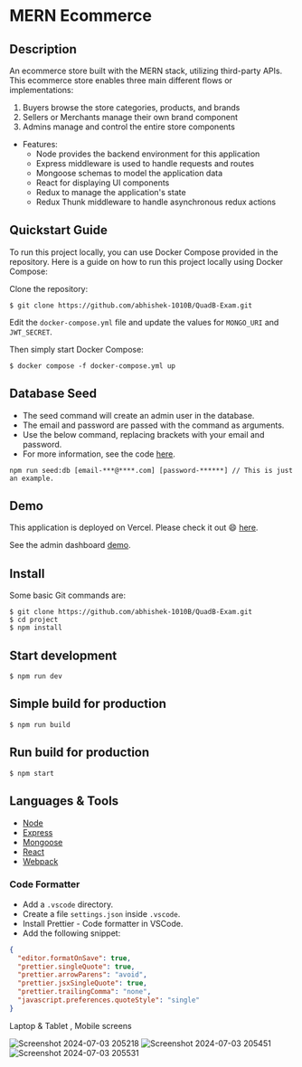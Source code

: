 

# MERN Ecommerce

## Description

An ecommerce store built with the MERN stack, utilizing third-party APIs. This ecommerce store enables three main different flows or implementations:

1. Buyers browse the store categories, products, and brands
2. Sellers or Merchants manage their own brand component
3. Admins manage and control the entire store components 

* Features:
  * Node provides the backend environment for this application
  * Express middleware is used to handle requests and routes
  * Mongoose schemas to model the application data
  * React for displaying UI components
  * Redux to manage the application's state
  * Redux Thunk middleware to handle asynchronous redux actions

## Quickstart Guide

To run this project locally, you can use Docker Compose provided in the repository. Here is a guide on how to run this project locally using Docker Compose:

Clone the repository:
```
$ git clone https://github.com/abhishek-1010B/QuadB-Exam.git
```

Edit the `docker-compose.yml` file and update the values for `MONGO_URI` and `JWT_SECRET`.

Then simply start Docker Compose:
```
$ docker compose -f docker-compose.yml up
```

## Database Seed

* The seed command will create an admin user in the database.
* The email and password are passed with the command as arguments.
* Use the below command, replacing brackets with your email and password. 
* For more information, see the code [here](server/utils/seed.js).

```
npm run seed:db [email-***@****.com] [password-******] // This is just an example.
```

## Demo

This application is deployed on Vercel. Please check it out :smile: [here](https://mern-store-gold.vercel.app).

See the admin dashboard [demo](https://mernstore-bucket.s3.us-east-2.amazonaws.com/admin.mp4).

## Install

Some basic Git commands are:

```
$ git clone https://github.com/abhishek-1010B/QuadB-Exam.git
$ cd project
$ npm install
```

## Start development

```
$ npm run dev
```

## Simple build for production

```
$ npm run build
```

## Run build for production

```
$ npm start
```

## Languages & Tools

- [Node](https://nodejs.org/en/)
- [Express](https://expressjs.com/)
- [Mongoose](https://mongoosejs.com/)
- [React](https://reactjs.org/)
- [Webpack](https://webpack.js.org/)

### Code Formatter

- Add a `.vscode` directory.
- Create a file `settings.json` inside `.vscode`.
- Install Prettier - Code formatter in VSCode.
- Add the following snippet:  

```json
{
  "editor.formatOnSave": true,
  "prettier.singleQuote": true,
  "prettier.arrowParens": "avoid",
  "prettier.jsxSingleQuote": true,
  "prettier.trailingComma": "none",
  "javascript.preferences.quoteStyle": "single"
}
```
Laptop & Tablet , Mobile screens


![Screenshot 2024-07-03 205218](https://github.com/abhishek-1010B/QuadB-Exam/assets/103412452/59f36d4d-c429-48c7-8817-1c4a38d29636)
![Screenshot 2024-07-03 205451](https://github.com/abhishek-1010B/QuadB-Exam/assets/103412452/0e0596e3-6313-4408-9705-938bae680dea)
![Screenshot 2024-07-03 205531](https://github.com/abhishek-1010B/QuadB-Exam/assets/103412452/1a030b02-4efc-457d-aa6d-7bc95c9af144)
